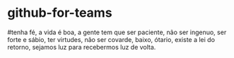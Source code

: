 # github-for-teams

#tenha fé, a vida é boa, a gente tem que ser paciente, não ser ingenuo, ser forte e sábio, ter virtudes, não ser covarde, baixo, ótario, existe a lei do retorno, sejamos luz para recebermos luz de volta. 